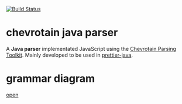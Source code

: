 [![Build Status](https://travis-ci.org/thorbenvh8/chevrotain-java.svg?branch=master)](https://travis-ci.org/thorbenvh8/chevrotain-java)

# chevrotain java parser

A **Java parser** implementated JavaScript using the [Chevrotain Parsing Toolkit](https://github.com/SAP/chevrotain). Mainly developed to be used in [prettier-java](https://github.com/thorbenvh8/prettier-java).

# grammar diagram

[open](https://rawgit.com/thorbenvh8/chevrotain-java/master/generated_diagrams.html)
